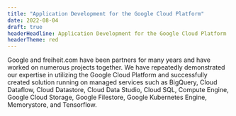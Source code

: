 ```yaml
---
title: "Application Development for the Google Cloud Platform"
date: 2022-08-04
draft: true
headerHeadline: Application Development for the Google Cloud Platform
headerTheme: red
---
```


Google and freiheit.com have been partners for many years and have worked on numerous projects together. We have repeatedly demonstrated our expertise in utilizing the Google Cloud Platform and successfully created solution running on managed services such as BigQuery, Cloud Dataflow, Cloud Datastore, Cloud Data Studio, Cloud SQL, Compute Engine, Google Cloud Storage, Google Filestore, Google Kubernetes Engine, Memorystore, and Tensorflow.